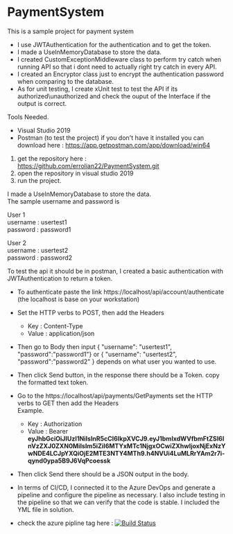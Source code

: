 # PaymentSystem
This is a sample project for payment system

* I use JWTAuthentication for the authentication and to get the token. <br />
* I made a UseInMemoryDatabase to store the data. <br />
* I created CustomExceptionMiddleware class to perform try catch when running API so that i dont need to actually right try catch in every API. <br />
* I created an Encryptor class just to encrypt the authentication password when comparing to the database. <br />
* As for unit testing, I create xUnit test to test the API if its authorized\unauthorized and check the ouput of the Interface if the output is correct. <br />

Tools Needed.
* Visual Studio 2019
* Postman (to test the project) if you don't have it installed you can download here : https://app.getpostman.com/app/download/win64

1) get the repository here : https://github.com/errolian22/PaymentSystem.git
2) open the repository in visual studio 2019
3) run the project.

I made a UseInMemoryDatabase to store the data. <br />
The sample username and password is <br />

User 1 <br />
username : usertest1 <br />
password : password1 <br />

User 2 <br />
username : usertest2 <br />
password : password2 <br />

To test the api it should be in postman, I created a basic authentication with JWTAuthentication to return a token. <br />

* To authenticate paste the link https://localhost/api/account/authenticate (the localhost is base on your workstation) <br />
* Set the  HTTP verbs to POST, then add the Headers <br />
     * Key : Content-Type <br />
     * Value : application/json <br />

* Then go to Body then input { "username": "usertest1", "password":"password1"} or { "username": "usertest2", "password":"password2" } depends on what user you wanted to use. <br />
* Then click Send button, in the response  there should be a Token. copy the formatted text token. <br />
* Go to the https://localhost/api/payments/GetPayments  set the  HTTP verbs to GET then add the Headers <br />
    Example. <br />
    * Key : Authorization <br />
    * Value : Bearer  <strong>eyJhbGciOiJIUzI1NiIsInR5cCI6IkpXVCJ9.eyJ1bmlxdWVfbmFtZSI6InVzZXJ0ZXN0MiIsIm5iZiI6MTYxMTc1NjgxOCwiZXhwIjoxNjExNzYwNDE4LCJpYXQiOjE2MTE3NTY4MTh9.h4NVUi4LuMLRrYAm2r7i-qynd0ypa5B9J6VqPcoessk </strong><br />

* Then click Send there should be a JSON output in the body. <br />

* In terms of CI/CD, I connected it to the Azure DevOps and generate a pipeline and configure the pipeline as necessary. I also include testing in the pipeline so that we can verify that the code is stable. I included the YML file in solution. <br />

* check the azure pipline tag here : [![Build Status](https://dev.azure.com/erroliantamayo/PaymentSystem/_apis/build/status/PaymentSystem-ASP.NET%20Core-CI?branchName=master)](https://dev.azure.com/erroliantamayo/PaymentSystem/_apis/build/status/PaymentSystem-ASP.NET%20Core-CI?branchName=master)

